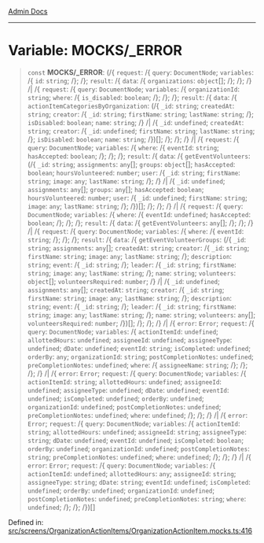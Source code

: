 [Admin Docs](/)

***

# Variable: MOCKS/_ERROR

> `const` **MOCKS/_ERROR**: (/{ `request`: /{ `query`: `DocumentNode`; `variables`: /{ `id`: `string`; /}; /}; `result`: /{ `data`: /{ `organizations`: `object`[]; /}; /}; /} /| /{ `request`: /{ `query`: `DocumentNode`; `variables`: /{ `organizationId`: `string`; `where`: /{ `is_disabled`: `boolean`; /}; /}; /}; `result`: /{ `data`: /{ `actionItemCategoriesByOrganization`: (/{ `_id`: `string`; `createdAt`: `string`; `creator`: /{ `_id`: `string`; `firstName`: `string`; `lastName`: `string`; /}; `isDisabled`: `boolean`; `name`: `string`; /} /| /{ `_id`: `undefined`; `createdAt`: `string`; `creator`: /{ `_id`: `undefined`; `firstName`: `string`; `lastName`: `string`; /}; `isDisabled`: `boolean`; `name`: `string`; /})[]; /}; /}; /} /| /{ `request`: /{ `query`: `DocumentNode`; `variables`: /{ `where`: /{ `eventId`: `string`; `hasAccepted`: `boolean`; /}; /}; /}; `result`: /{ `data`: /{ `getEventVolunteers`: (/{ `_id`: `string`; `assignments`: `any`[]; `groups`: `object`[]; `hasAccepted`: `boolean`; `hoursVolunteered`: `number`; `user`: /{ `_id`: `string`; `firstName`: `string`; `image`: `any`; `lastName`: `string`; /}; /} /| /{ `_id`: `undefined`; `assignments`: `any`[]; `groups`: `any`[]; `hasAccepted`: `boolean`; `hoursVolunteered`: `number`; `user`: /{ `_id`: `undefined`; `firstName`: `string`; `image`: `any`; `lastName`: `string`; /}; /})[]; /}; /}; /} /| /{ `request`: /{ `query`: `DocumentNode`; `variables`: /{ `where`: /{ `eventId`: `undefined`; `hasAccepted`: `boolean`; /}; /}; /}; `result`: /{ `data`: /{ `getEventVolunteers`: `any`[]; /}; /}; /} /| /{ `request`: /{ `query`: `DocumentNode`; `variables`: /{ `where`: /{ `eventId`: `string`; /}; /}; /}; `result`: /{ `data`: /{ `getEventVolunteerGroups`: (/{ `_id`: `string`; `assignments`: `any`[]; `createdAt`: `string`; `creator`: /{ `_id`: `string`; `firstName`: `string`; `image`: `any`; `lastName`: `string`; /}; `description`: `string`; `event`: /{ `_id`: `string`; /}; `leader`: /{ `_id`: `string`; `firstName`: `string`; `image`: `any`; `lastName`: `string`; /}; `name`: `string`; `volunteers`: `object`[]; `volunteersRequired`: `number`; /} /| /{ `_id`: `undefined`; `assignments`: `any`[]; `createdAt`: `string`; `creator`: /{ `_id`: `string`; `firstName`: `string`; `image`: `any`; `lastName`: `string`; /}; `description`: `string`; `event`: /{ `_id`: `string`; /}; `leader`: /{ `_id`: `string`; `firstName`: `string`; `image`: `any`; `lastName`: `string`; /}; `name`: `string`; `volunteers`: `any`[]; `volunteersRequired`: `number`; /})[]; /}; /}; /} /| /{ `error`: `Error`; `request`: /{ `query`: `DocumentNode`; `variables`: /{ `actionItemId`: `undefined`; `allottedHours`: `undefined`; `assigneeId`: `undefined`; `assigneeType`: `undefined`; `dDate`: `undefined`; `eventId`: `string`; `isCompleted`: `undefined`; `orderBy`: `any`; `organizationId`: `string`; `postCompletionNotes`: `undefined`; `preCompletionNotes`: `undefined`; `where`: /{ `assigneeName`: `string`; /}; /}; /}; /} /| /{ `error`: `Error`; `request`: /{ `query`: `DocumentNode`; `variables`: /{ `actionItemId`: `string`; `allottedHours`: `undefined`; `assigneeId`: `undefined`; `assigneeType`: `undefined`; `dDate`: `undefined`; `eventId`: `undefined`; `isCompleted`: `undefined`; `orderBy`: `undefined`; `organizationId`: `undefined`; `postCompletionNotes`: `undefined`; `preCompletionNotes`: `undefined`; `where`: `undefined`; /}; /}; /} /| /{ `error`: `Error`; `request`: /{ `query`: `DocumentNode`; `variables`: /{ `actionItemId`: `string`; `allottedHours`: `undefined`; `assigneeId`: `string`; `assigneeType`: `string`; `dDate`: `undefined`; `eventId`: `undefined`; `isCompleted`: `boolean`; `orderBy`: `undefined`; `organizationId`: `undefined`; `postCompletionNotes`: `string`; `preCompletionNotes`: `undefined`; `where`: `undefined`; /}; /}; /} /| /{ `error`: `Error`; `request`: /{ `query`: `DocumentNode`; `variables`: /{ `actionItemId`: `undefined`; `allottedHours`: `any`; `assigneeId`: `string`; `assigneeType`: `string`; `dDate`: `string`; `eventId`: `undefined`; `isCompleted`: `undefined`; `orderBy`: `undefined`; `organizationId`: `undefined`; `postCompletionNotes`: `undefined`; `preCompletionNotes`: `string`; `where`: `undefined`; /}; /}; /})[]

Defined in: [src/screens/OrganizationActionItems/OrganizationActionItem.mocks.ts:416](https://github.com/PalisadoesFoundation/talawa-admin/blob/main/src/screens/OrganizationActionItems/OrganizationActionItem.mocks.ts#L416)
